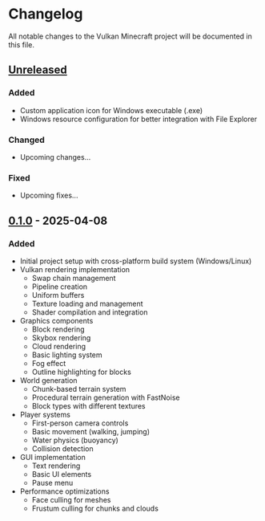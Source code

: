 # Changelog

All notable changes to the Vulkan Minecraft project will be documented in this file.

## [Unreleased]

### Added
- Custom application icon for Windows executable (.exe)
- Windows resource configuration for better integration with File Explorer

### Changed
- Upcoming changes...

### Fixed
- Upcoming fixes...

## [0.1.0] - 2025-04-08

### Added
- Initial project setup with cross-platform build system (Windows/Linux)
- Vulkan rendering implementation
  - Swap chain management
  - Pipeline creation
  - Uniform buffers
  - Texture loading and management
  - Shader compilation and integration
- Graphics components
  - Block rendering
  - Skybox rendering
  - Cloud rendering
  - Basic lighting system
  - Fog effect
  - Outline highlighting for blocks
- World generation
  - Chunk-based terrain system
  - Procedural terrain generation with FastNoise
  - Block types with different textures
- Player systems
  - First-person camera controls
  - Basic movement (walking, jumping)
  - Water physics (buoyancy)
  - Collision detection
- GUI implementation
  - Text rendering
  - Basic UI elements
  - Pause menu
- Performance optimizations
  - Face culling for meshes
  - Frustum culling for chunks and clouds

[Unreleased]: https://github.com/raphvrl/vulkan-minecraft/compare/v0.1.0...HEAD
[0.1.0]: https://github.com/raphvrl/vulkan-minecraft/releases/tag/v0.1.0